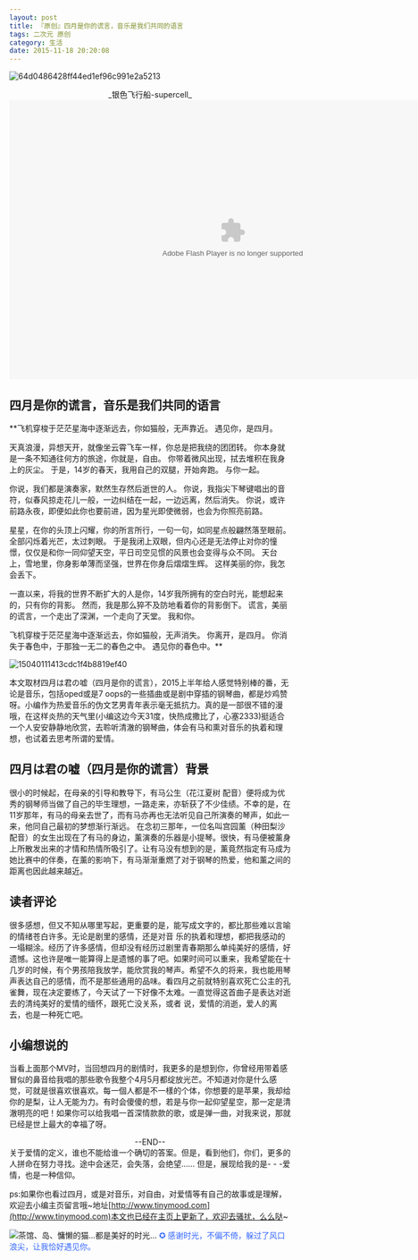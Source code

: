```yaml
---
layout: post
title: 『原创』四月是你的谎言，音乐是我们共同的语言
tags: 二次元 原创
category: 生活
date: 2015-11-18 20:20:08
---
```


![64d0486428ff44ed1ef96c991e2a5213](http://www.tinymood.com/wp-content/uploads/2015/11/201511181217599.png)

<center>_银色飞行船-supercell_</center>
<embed height="500" width="800" quality="high" allowfullscreen="true" type="application/x-shockwave-flash" src="http://share.acg.tv/flash.swf" flashvars="aid=2128834&page=1" pluginspage="http://www.adobe.com/shockwave/download/download.cgi?P1_Prod_Version=ShockwaveFlash"></embed>

## 四月是你的谎言，音乐是我们共同的语言

**飞机穿梭于茫茫星海中逐渐远去，你如猫般，无声靠近。
遇见你，是四月。

天真浪漫，异想天开，就像坐云霄飞车一样，你总是把我绕的团团转。
你本身就是一条不知通往何方的旅途，你就是，自由。
你带着微风出现，拭去堆积在我身上的灰尘。
于是，14岁的春天，我用自己的双腿，开始奔跑。
与你一起。

你说，我们都是演奏家，默然生存然后逝世的人。
你说，我指尖下琴键唱出的音符，似春风掠走花儿一般，一边纠结在一起，一边远离，然后消失。
你说，或许前路永夜，即便如此你也要前进，因为星光即使微弱，也会为你照亮前路。

星星，在你的头顶上闪耀，你的所言所行，一句一句，如同星点般翩然落至眼前。全部闪烁着光芒，太过刺眼。
于是我闭上双眼，但内心还是无法停止对你的憧憬，仅仅是和你一同仰望天空，平日司空见惯的风景也会变得与众不同。
天台上，雪地里，你身影单薄而坚强，世界在你身后熠熠生辉。
这样美丽的你，我怎会丢下。

一直以来，将我的世界不断扩大的人是你，14岁我所拥有的空白时光，能想起来的，只有你的背影。
然而，我是那么猝不及防地看着你的背影倒下。
谎言，美丽的谎言，一个走出了深渊，一个走向了天堂。
我和你。

飞机穿梭于茫茫星海中逐渐远去，你如猫般，无声消失。
你离开，是四月。
你消失于春色中，于那独一无二的春色之中。
遇见你的春色中。**

![15040111413cdc1f4b8819ef40](http://www.tinymood.com/wp-content/uploads/2015/11/2015111812150492.jpg)

本文取材四月は君の嘘（四月是你的谎言），2015上半年给人感觉特别棒的番，无论是音乐，包括oped或是7 oops的一些插曲或是剧中穿插的钢琴曲，都是炒鸡赞呀。小编作为热爱音乐的伪文艺男青年表示毫无抵抗力。真的是一部很不错的漫哦，在这样炎热的天气里(小编这边今天31度，快热成撒比了，心塞2333)挺适合一个人安安静静地欣赏，去聆听清澈的钢琴曲，体会有马和熏对音乐的执着和理想，也试着去思考所谓的爱情。

## 四月は君の嘘（四月是你的谎言）背景

很小的时候起，在母亲的引导和教导下，有马公生（花江夏树 配音）便将成为优秀的钢琴师当做了自己的毕生理想，一路走来，亦斩获了不少佳绩。不幸的是，在11岁那年，有马的母亲去世了，而有马亦再也无法听见自己所演奏的琴声，如此一来，他同自己最初的梦想渐行渐远。
在念初三那年，一位名叫宫园薰（种田梨沙 配音）的女生出现在了有马的身边，薰演奏的乐器是小提琴。很快，有马便被薰身上所散发出来的才情和热情所吸引了。让有马没有想到的是，薰竟然指定有马成为 她比赛中的伴奏，在薰的影响下，有马渐渐重燃了对于钢琴的热爱，他和薰之间的距离也因此越来越近。

## 读者评论

很多感想，但又不知从哪里写起，更重要的是，能写成文字的，都比那些难以言喻的情绪苍白许多。无论是剧里的感情，还是对音 乐的执着和理想，都把我感动的一塌糊涂。经历了许多感情，但却没有经历过剧里青春期那么单纯美好的感情，好遗憾。这也许是唯一能算得上是遗憾的事了吧。如果时间可以重来，我希望能在十几岁的时候，有个男孩陪我放学，能欣赏我的琴声。希望不久的将来，我也能用琴声表达自己的感情，而不是那些通用的品味。看四月之前就特别喜欢死亡公主的孔雀舞，现在决定要练了，今天试了一下好像不太难。一直觉得这首曲子是表达对逝去的清纯美好的爱情的缅怀，跟死亡没关系，或者 说，爱情的消逝，爱人的离去，也是一种死亡吧。

## 小编想说的

当看上面那个MV时，当回想四月的剧情时，我更多的是想到你，你曾经用带着感冒似的鼻音给我唱的那些歌令我整个4月5月都绽放光芒。不知道对你是什么感觉，可就是很喜欢很喜欢。每一個人都是不一樣的个体，你想要的是苹果，我却给你的是梨，让人无能为力。有时会傻傻的想，若是与你一起仰望星空，那一定是清澈明亮的吧！如果你可以给我唱一首深情款款的歌，或是弹一曲，对我来说，那就已经是世上最大的幸福了呀。

<center>--END--</center>
关于爱情的定义，谁也不能给谁一个确切的答案。但是，看到他们，你们，更多的人拼命在努力寻找。途中会迷茫，会失落，会绝望…… 但是，展现给我的是- - -爱情，也是一种信仰。

ps:如果你也看过四月，或是对音乐，对自由，对爱情等有自己的故事或是理解，欢迎去小编主页留言哦~地址[http://www.tinymood.com](http://www.tinymood.com)本文也已经在主页上更新了，欢迎去骚扰，么么哒~

![](http://7xlkoc.com1.z0.glb.clouddn.com/qrcode.jpg "茶馆、岛、慵懒的猫...都是美好的时光...")
<span style="color: #3366ff;">✪ 感谢时光，不偏不倚，躲过了风口浪尖，让我恰好遇见你。</span>